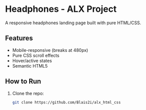 # Headphones - ALX Project

A responsive headphones landing page built with pure HTML/CSS.

## Features
- Mobile-responsive (breaks at 480px)
- Pure CSS scroll effects
- Hover/active states
- Semantic HTML5

## How to Run
1. Clone the repo:
   ```bash
   git clone https://github.com/Blais2i/alx_html_css